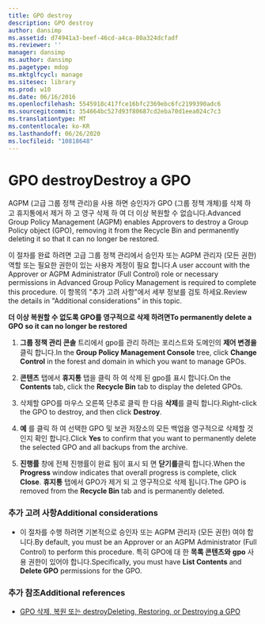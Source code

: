 ```yaml
---
title: GPO destroy
description: GPO destroy
author: dansimp
ms.assetid: d74941a3-beef-46cd-a4ca-80a324dcfadf
ms.reviewer: ''
manager: dansimp
ms.author: dansimp
ms.pagetype: mdop
ms.mktglfcycl: manage
ms.sitesec: library
ms.prod: w10
ms.date: 06/16/2016
ms.openlocfilehash: 5545918c417fce16bfc2369ebc6fc2199390adc6
ms.sourcegitcommit: 354664bc527d93f80687cd2eba70d1eea024c7c3
ms.translationtype: MT
ms.contentlocale: ko-KR
ms.lasthandoff: 06/26/2020
ms.locfileid: "10818648"
---
```

# <span data-ttu-id="41b66-103">GPO destroy</span><span class="sxs-lookup"><span data-stu-id="41b66-103">Destroy a GPO</span></span>


<span data-ttu-id="41b66-104">AGPM (고급 그룹 정책 관리)을 사용 하면 승인자가 GPO (그룹 정책 개체)를 삭제 하 고 휴지통에서 제거 하 고 영구 삭제 하 여 더 이상 복원할 수 없습니다.</span><span class="sxs-lookup"><span data-stu-id="41b66-104">Advanced Group Policy Management (AGPM) enables Approvers to destroy a Group Policy object (GPO), removing it from the Recycle Bin and permanently deleting it so that it can no longer be restored.</span></span>

<span data-ttu-id="41b66-105">이 절차를 완료 하려면 고급 그룹 정책 관리에서 승인자 또는 AGPM 관리자 (모든 권한) 역할 또는 필요한 권한이 있는 사용자 계정이 필요 합니다.</span><span class="sxs-lookup"><span data-stu-id="41b66-105">A user account with the Approver or AGPM Administrator (Full Control) role or necessary permissions in Advanced Group Policy Management is required to complete this procedure.</span></span> <span data-ttu-id="41b66-106">이 항목의 "추가 고려 사항"에서 세부 정보를 검토 하세요.</span><span class="sxs-lookup"><span data-stu-id="41b66-106">Review the details in "Additional considerations" in this topic.</span></span>

**<span data-ttu-id="41b66-107">더 이상 복원할 수 없도록 GPO를 영구적으로 삭제 하려면</span><span class="sxs-lookup"><span data-stu-id="41b66-107">To permanently delete a GPO so it can no longer be restored</span></span>**

1.  <span data-ttu-id="41b66-108">**그룹 정책 관리 콘솔** 트리에서 gpo를 관리 하려는 포리스트와 도메인의 **제어 변경을** 클릭 합니다.</span><span class="sxs-lookup"><span data-stu-id="41b66-108">In the **Group Policy Management Console** tree, click **Change Control** in the forest and domain in which you want to manage GPOs.</span></span>

2.  <span data-ttu-id="41b66-109">**콘텐츠** 탭에서 **휴지통** 탭을 클릭 하 여 삭제 된 gpo를 표시 합니다.</span><span class="sxs-lookup"><span data-stu-id="41b66-109">On the **Contents** tab, click the **Recycle Bin** tab to display the deleted GPOs.</span></span>

3.  <span data-ttu-id="41b66-110">삭제할 GPO를 마우스 오른쪽 단추로 클릭 한 다음 **삭제**를 클릭 합니다.</span><span class="sxs-lookup"><span data-stu-id="41b66-110">Right-click the GPO to destroy, and then click **Destroy**.</span></span>

4.  <span data-ttu-id="41b66-111">**예** 를 클릭 하 여 선택한 GPO 및 보관 저장소의 모든 백업을 영구적으로 삭제할 것인지 확인 합니다.</span><span class="sxs-lookup"><span data-stu-id="41b66-111">Click **Yes** to confirm that you want to permanently delete the selected GPO and all backups from the archive.</span></span>

5.  <span data-ttu-id="41b66-112">**진행률** 창에 전체 진행률이 완료 됨이 표시 되 면 **닫기를**클릭 합니다.</span><span class="sxs-lookup"><span data-stu-id="41b66-112">When the **Progress** window indicates that overall progress is complete, click **Close**.</span></span> <span data-ttu-id="41b66-113">**휴지통** 탭에서 GPO가 제거 되 고 영구적으로 삭제 됩니다.</span><span class="sxs-lookup"><span data-stu-id="41b66-113">The GPO is removed from the **Recycle Bin** tab and is permanently deleted.</span></span>

### <span data-ttu-id="41b66-114">추가 고려 사항</span><span class="sxs-lookup"><span data-stu-id="41b66-114">Additional considerations</span></span>

-   <span data-ttu-id="41b66-115">이 절차를 수행 하려면 기본적으로 승인자 또는 AGPM 관리자 (모든 권한) 여야 합니다.</span><span class="sxs-lookup"><span data-stu-id="41b66-115">By default, you must be an Approver or an AGPM Administrator (Full Control) to perform this procedure.</span></span> <span data-ttu-id="41b66-116">특히 GPO에 대 한 **목록 콘텐츠와** **gpo** 사용 권한이 있어야 합니다.</span><span class="sxs-lookup"><span data-stu-id="41b66-116">Specifically, you must have **List Contents** and **Delete GPO** permissions for the GPO.</span></span>

### <span data-ttu-id="41b66-117">추가 참조</span><span class="sxs-lookup"><span data-stu-id="41b66-117">Additional references</span></span>

-   [<span data-ttu-id="41b66-118">GPO 삭제, 복원 또는 destroy</span><span class="sxs-lookup"><span data-stu-id="41b66-118">Deleting, Restoring, or Destroying a GPO</span></span>](deleting-restoring-or-destroying-a-gpo.md)

 

 





